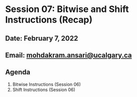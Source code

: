 # Session 07: Bitwise and Shift Instructions (Recap)

## Date: February 7, 2022

## Email: mohdakram.ansari@ucalgary.ca

## Agenda

1. Bitwise Instructions (Session 06)
2. Shift Instructions (Session 06)
